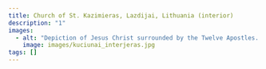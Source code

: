 ```yaml
---
title: Church of St. Kazimieras, Lazdijai, Lithuania (interior)
description: "1"
images:
  - alt: "Depiction of Jesus Christ surrounded by the Twelve Apostles. "
    image: images/kuciunai_interjeras.jpg
tags: []
---
```

